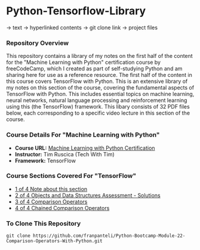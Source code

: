 # Python-Tensorflow-Library
-> text
-> hyperlinked contents
-> git clone link 
-> project files
### Repository Overview 

This repository contains a library of my notes on the first half of the content for the "Machine Learning with Python" certification course by freeCodeCamp, which I created as part of self-studying Python and am sharing here for use as a reference resource. The first half of the content in this course covers TensorFlow with Python. This is an extensive library of my notes on this section of the course, covering the fundamental aspects of TensorFlow with Python. This includes essential topics on machine learning, neural networks, natural language processing and reinforcement learning using this (the TensorFlow) framework. This libary consists of 32 PDF files below, each corresponding to a specific video lecture in this section of the course. 

### Course Details For "Machine Learning with Python"
- **Course URL:** [Machine Learning with Python Certification](https://www.freecodecamp.org/learn/machine-learning-with-python/#tensorflow)
- **Instructor:** Tim Ruscica (Tech With Tim)
- **Framework:** TensorFlow
  
### Course Sections Covered For "TensorFlow"
- [1 of 4 Note about this section](https://github.com/franpanteli/Python-Bootcamp-Module-22-Comparison-Operators-With-Python/blob/main/Notes%20on%20Videos%20-%20Module%2022%20Comparison%20Operators%20With%20Python/1%20of%204%20Note%20about%20this%20section.pdf)
- [2 of 4 Objects and Data Structures Assessment - Solutions](https://github.com/franpanteli/Python-Bootcamp-Module-22-Comparison-Operators-With-Python/blob/main/Notes%20on%20Videos%20-%20Module%2022%20Comparison%20Operators%20With%20Python/2%20of%204%20Objects%20and%20Data%20Structures%20Assessment%20-%20Solutions.pdf)
- [3 of 4 Comparison Operators](https://github.com/franpanteli/Python-Bootcamp-Module-22-Comparison-Operators-With-Python/blob/main/Notes%20on%20Videos%20-%20Module%2022%20Comparison%20Operators%20With%20Python/3%20of%204%20Comparison%20Operators.pdf)
- [4 of 4 Chained Comparison Operators](https://github.com/franpanteli/Python-Bootcamp-Module-22-Comparison-Operators-With-Python/blob/main/Notes%20on%20Videos%20-%20Module%2022%20Comparison%20Operators%20With%20Python/4%20of%204%20Chained%20Comparison%20Operators.pdf)

### To Clone This Repository
```
git clone https://github.com/franpanteli/Python-Bootcamp-Module-22-Comparison-Operators-With-Python.git
```
